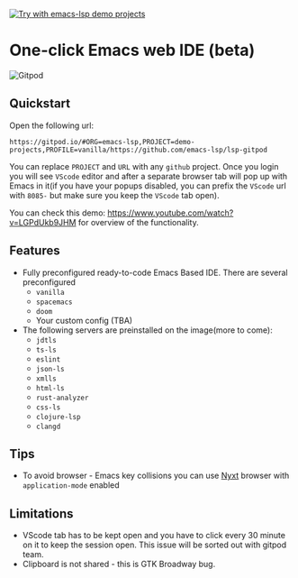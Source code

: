 [![Try with emacs-lsp demo projects](https://img.shields.io/badge/Gitpod-ready--to--code-blue?logo=gitpod)](https://gitpod.io/#/https://github.com/mhackersu/lsp-gitpod)

# One-click Emacs web IDE (beta)
![Gitpod](gitpod.png "Emacs Gitpod in action")
## Quickstart

Open the following url:

```
https://gitpod.io/#ORG=emacs-lsp,PROJECT=demo-projects,PROFILE=vanilla/https://github.com/emacs-lsp/lsp-gitpod
```

You can replace `PROJECT` and `URL` with any `github` project. Once you login you will see `VScode` editor and after a separate browser tab will pop up with Emacs in it(if you have your popups disabled, you can prefix the `VScode` url with `8085-` but make sure you keep the `VScode` tab open).

You can check this demo: https://www.youtube.com/watch?v=LGPdUkb9JHM for overview of the functionality.

## Features
* Fully preconfigured ready-to-code Emacs Based IDE. There are several preconfigured
  - `vanilla`
  - `spacemacs`
  - `doom`
  - Your custom config (TBA)
* The following servers are preinstalled on the image(more to come):
  - `jdtls`
  - `ts-ls`
  - `eslint`
  - `json-ls`
  - `xmlls`
  - `html-ls`
  - `rust-analyzer`
  - `css-ls`
  - `clojure-lsp`
  - `clangd`

## Tips

* To avoid browser - Emacs key collisions you can use [Nyxt](https://github.com/atlas-engineer/nyxt) browser with `application-mode` enabled

## Limitations

* VScode tab has to be kept open and you have to click every 30 minute on it to keep the session open. This issue will be sorted out with gitpod team.
* Clipboard is not shared - this is GTK Broadway bug.
